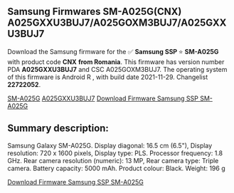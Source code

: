 <h2>Samsung Firmwares SM-A025G(CNX) A025GXXU3BUJ7/A025GOXM3BUJ7/A025GXXU3BUJ7</h2>
Download the Samsung firmware for the ✅ <strong>Samsung SSP </strong> ⭐ <strong>SM-A025G</strong> with product code <strong>CNX</strong> <strong> from Romania</strong>. This firmware has version number PDA <strong>A025GXXU3BUJ7</strong> and CSC A025GOXM3BUJ7. The operating system of this firmware is Android R , with build date 2021-11-29. Changelist <strong>22722052</strong>.


[SM-A025G](https://samfirm.shop/samsung/model/SM-A025G)
[A025GXXU3BUJ7](https://samfirm.shop/samsung/pda/A025GXXU3BUJ7)
[Download Firmware Samsung SSP SM-A025G](https://samfirm.shop/samsung/firmware/478664)
<h2>Summary description:</h2>
<p>Samsung Galaxy SM-A025G. Display diagonal: 16.5 cm (6.5"), Display resolution: 720 x 1600 pixels, Display type: PLS. Processor frequency: 1.8 GHz. Rear camera resolution (numeric): 13 MP, Rear camera type: Triple camera. Battery capacity: 5000 mAh. Product colour: Black. Weight: 196 g</p>


[Download Firmware Samsung SSP SM-A025G](https://samfirm.shop/samsung/firmware/478664)
